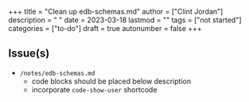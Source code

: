 +++
title = "Clean up edb-schemas.md"
author = ["Clint Jordan"]
description = " "
date = 2023-03-18
lastmod = ""
tags = ["not started"]
categories = ["to-do"]
draft = true
autonumber = false
+++

## Issue(s)
* `/notes/edb-schemas.md`
    * code blocks should be placed below description
    * incorporate `code-show-user` shortcode
